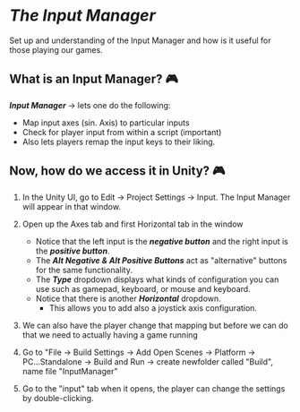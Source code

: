 # ***The Input Manager***
Set up and understanding of the Input Manager and how is it useful for those playing our games.

## What is an Input Manager? 🎮
***Input Manager*** → lets one do the following: 
- Map input axes (sin. Axis) to particular inputs
- Check for player input from within a script (important)
- Also lets players remap the input keys to their liking. 

## Now, how do we access it in Unity? 🎮
1. In the Unity UI, go to Edit → Project Settings → Input. The Input Manager will appear in that window.

2. Open up the Axes tab and first Horizontal tab in the window
    - Notice that the left input is the ***negative button*** and the right input is the ***positive button***. 
    - The ***Alt Negative & Alt Positive Buttons*** act as "alternative" buttons for the same functionality.
    - The ***Type*** dropdown displays what kinds of configuration you can use such as gamepad, keyboard, or mouse and keyboard.
    - Notice that there is another ***Horizontal*** dropdown.
        - This allows you to add also a joystick axis configuration.

3. We can also have the player change that mapping but before we can do that we need to actually having a game running

4. Go to "File → Build Settings → Add Open Scenes → Platform → PC...Standalone → Build and Run → create newfolder called "Build", name file "InputManager"

5. Go to the "input" tab when it opens, the player can change the settings by double-clicking. 